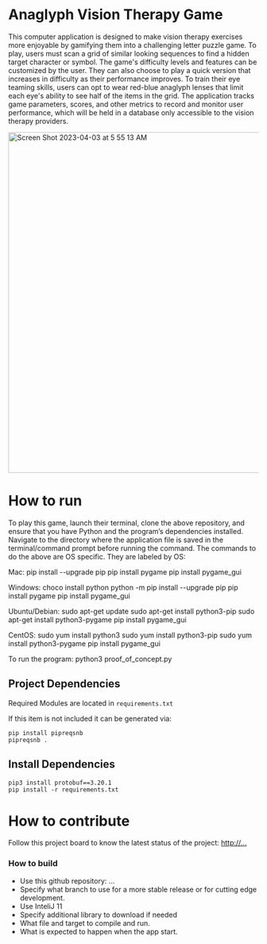 # Anaglyph Vision Therapy Game

This computer application is designed to make vision therapy exercises more enjoyable by gamifying them into a challenging letter puzzle game. To play, users must scan a grid of similar looking sequences to find a hidden target character or symbol. The game's difficulty levels and features can be customized by the user. They can also choose to play a quick version that increases in difficulty as their performance improves. To train their eye teaming skills, users can opt to wear red-blue anaglyph lenses that limit each eye's ability to see half of the items in the grid. The application tracks game parameters, scores, and other metrics to record and monitor user performance, which will be held in a database only accessible to the vision therapy providers.

<img width="686" alt="Screen Shot 2023-04-03 at 5 55 13 AM" src="https://user-images.githubusercontent.com/123909507/229476595-070cdf54-3ca2-468e-a8db-2b42ad4ebb93.png">

# How to run

To play this game, launch their terminal, clone the above repository, and ensure that you have Python and the program’s dependencies installed. Navigate to the directory where the application file is saved in the terminal/command prompt before running the command. The commands to do the above are OS specific. They are labeled by OS:

Mac:
pip install --upgrade pip
pip install pygame
pip install pygame_gui

Windows:
choco install python
python -m pip install --upgrade pip
pip install pygame
pip install pygame_gui

Ubuntu/Debian:
sudo apt-get update
sudo apt-get install python3-pip
sudo apt-get install python3-pygame
pip install pygame_gui

CentOS:
sudo yum install python3
sudo yum install python3-pip
sudo yum install python3-pygame
pip install pygame_gui

To run the program: python3 proof_of_concept.py

## Project Dependencies

Required Modules are located in `requirements.txt`

If this item is not included it can be generated via:

```shell
pip install pipreqsnb
pipreqsnb .
```

## Install Dependencies

```
pip3 install protobuf==3.20.1
pip install -r requirements.txt
```

# How to contribute

Follow this project board to know the latest status of the project: [http://...]([http://...])

### How to build

-   Use this github repository: ...
-   Specify what branch to use for a more stable release or for cutting edge development.
-   Use InteliJ 11
-   Specify additional library to download if needed
-   What file and target to compile and run.
-   What is expected to happen when the app start.
